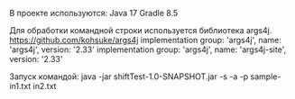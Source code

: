 В проекте используются:
Java 17
Gradle 8.5

Для обработки командной строки используется библиотека args4j. https://github.com/kohsuke/args4j
implementation group: 'args4j',    name: 'args4j',         version: '2.33'
implementation group: 'args4j',    name: 'args4j-site',    version: '2.33'


Запуск командой:
java -jar shiftTest-1.0-SNAPSHOT.jar -s -a -p sample- in1.txt in2.txt
